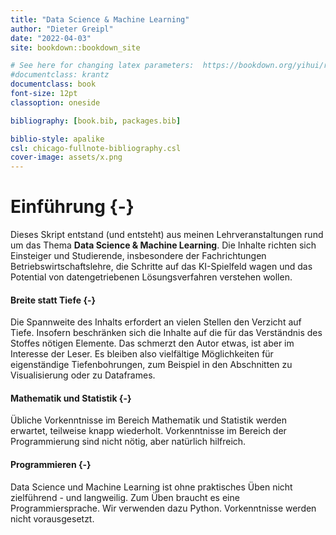 ```yaml
---
title: "Data Science & Machine Learning"
author: "Dieter Greipl"
date: "2022-04-03"
site: bookdown::bookdown_site 

# See here for changing latex parameters:  https://bookdown.org/yihui/rmarkdown-cookbook/latex-variables.html 
#documentclass: krantz
documentclass: book 
font-size: 12pt
classoption: oneside

bibliography: [book.bib, packages.bib]

biblio-style: apalike
csl: chicago-fullnote-bibliography.csl 
cover-image: assets/x.png
---
```



# Einführung {-}

Dieses Skript entstand (und entsteht) aus meinen Lehrveranstaltungen rund um das Thema **Data Science & Machine Learning**. Die Inhalte richten sich Einsteiger und Studierende, insbesondere der Fachrichtungen Betriebswirtschaftslehre, die Schritte auf das KI-Spielfeld wagen und das Potential  von datengetriebenen Lösungsverfahren verstehen wollen.

#### Breite statt Tiefe {-}

Die Spannweite des Inhalts erfordert an vielen Stellen den Verzicht auf Tiefe. Insofern beschränken sich die Inhalte auf die für das Verständnis des Stoffes nötigen Elemente. Das schmerzt den Autor etwas, ist aber im Interesse der Leser. Es bleiben also vielfältige Möglichkeiten für eigenständige Tiefenbohrungen, zum Beispiel in den Abschnitten zu Visualisierung oder zu Dataframes. 

#### Mathematik und Statistik {-}

Übliche Vorkenntnisse im Bereich Mathematik und Statistik werden erwartet, teilweise knapp wiederholt.  Vorkenntnisse im Bereich der Programmierung sind nicht nötig, aber natürlich hilfreich.

#### Programmieren {-}

Data Science und Machine Learning ist ohne praktisches Üben nicht zielführend - und langweilig. Zum Üben braucht es eine Programmiersprache. Wir verwenden dazu Python. Vorkenntnisse werden nicht vorausgesetzt. 

   

